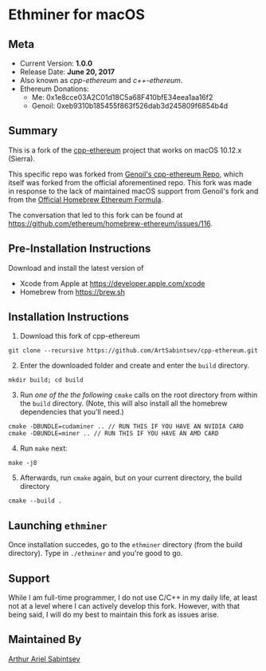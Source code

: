 # Ethminer for macOS

## Meta
- Current Version: **1.0.0**
- Release Date: **June 20, 2017**
- Also known as _cpp-ethereum_ and _c++-ethereum_.
- Ethereum Donations:
  - Me: 0x1e8cce03A2C01d18C5a68F410bfE34eea1aa16f2
  - Genoil: 0xeb9310b185455f863f526dab3d245809f6854b4d
 
## Summary
This is a fork of the [cpp-ethereum](https://github.com/ethereum/cpp-ethereum) project that works on macOS 10.12.x (Sierra).

This specific repo was forked from [Genoil's cpp-ethereum Repo](https://github.com/Genoil/cpp-ethereum), which itself was forked from the official aforementined repo. This fork was made in response to the lack of maintained macOS support from Genoil's fork and from the [Official Homebrew Ethereum Formula](https://github.com/ethereum/homebrew-ethereum/).

The conversation that led to this fork can be found at https://github.com/ethereum/homebrew-ethereum/issues/116.

## Pre-Installation Instructions
Download and install the latest version of
- Xcode from Apple at https://developer.apple.com/xcode
- Homebrew from https://brew.sh

## Installation Instructions

1. Download this fork of cpp-ethereum
```
git clone --recursive https://github.com/ArtSabintsev/cpp-ethereum.git
```

2. Enter the downloaded folder and create and enter the `build` directory.
```
mkdir build; cd build
```

3. Run _one of the the following_ `cmake` calls on the root directory from within the `build` directory. 
(Note, this will also install all the homebrew dependencies that you'll need.)
```
cmake -DBUNDLE=cudaminer .. // RUN THIS IF YOU HAVE AN NVIDIA CARD
cmake -DBUNDLE=miner .. // RUN THIS IF YOU HAVE AN AMD CARD
```

4. Run `make` next:
```
make -j8
```

5. Afterwards, run `cmake` again, but on your current directory, the build directory
```
cmake --build .
```

## Launching `ethminer`
Once installation succedes, go to the `ethminer` directory (from the build directory). Type in `./ethminer` and you're good to go.


## Support
While I am full-time programmer, I do not use C/C++ in my daily life, at least not at a level where I can actively develop this fork. However, with that being said, I will do my best to maintain this fork as issues arise.


## Maintained By
[Arthur Ariel Sabintsev](http://www.sabintsev.com)
